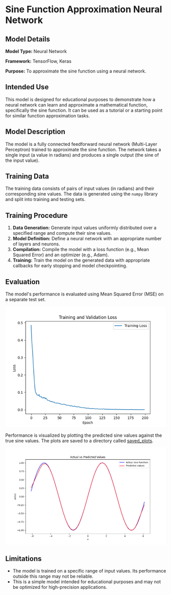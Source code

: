 # Sine Function Approximation Neural Network

## Model Details
**Model Type:** Neural Network

**Framework:** TensorFlow, Keras

**Purpose:** To approximate the sine function using a neural network.


## Intended Use
This model is designed for educational purposes to demonstrate how a neural network can learn and approximate a mathematical function, specifically the sine function. It can be used as a tutorial or a starting point for similar function approximation tasks.

## Model Description
The model is a fully connected feedforward neural network (Multi-Layer Perceptron) trained to approximate the sine function. The network takes a single input (a value in radians) and produces a single output (the sine of the input value).

## Training Data
The training data consists of pairs of input values (in radians) and their corresponding sine values. The data is generated using the `numpy` library and split into training and testing sets.

## Training Procedure
1. **Data Generation:** Generate input values uniformly distributed over a specified range and compute their sine values.
2. **Model Definition:** Define a neural network with an appropriate number of layers and neurons.
3. **Compilation:** Compile the model with a loss function (e.g., Mean Squared Error) and an optimizer (e.g., Adam).
4. **Training:** Train the model on the generated data with appropriate callbacks for early stopping and model checkpointing.



## Evaluation
The model's performance is evaluated using Mean Squared Error (MSE) on a separate test set. 

![Alt text](model_performance.png)

Performance is visualized by plotting the predicted sine values against the true sine values. The plots are saved to a directory called [saved_plots](saved_plots).


![Alt text](tested_values.png)

## Limitations
- The model is trained on a specific range of input values. Its performance outside this range may not be reliable.
- This is a simple model intended for educational purposes and may not be optimized for high-precision applications.


